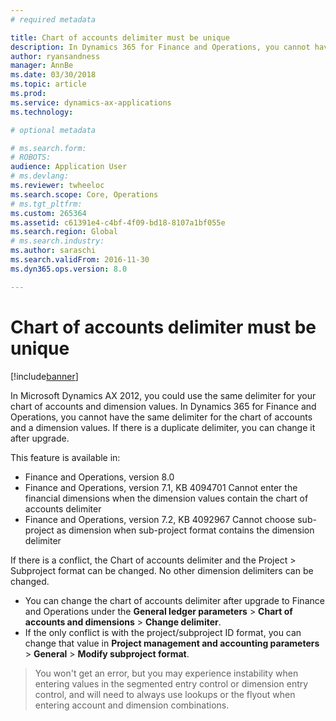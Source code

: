 ```yaml
---
# required metadata

title: Chart of accounts delimiter must be unique
description: In Dynamics 365 for Finance and Operations, you cannot have the same delimiter for the chart of accounts and a dimension values. You must change delimiter values after upgrade. 
author: ryansandness
manager: AnnBe
ms.date: 03/30/2018
ms.topic: article
ms.prod: 
ms.service: dynamics-ax-applications
ms.technology: 

# optional metadata

# ms.search.form: 
# ROBOTS: 
audience: Application User
# ms.devlang: 
ms.reviewer: twheeloc
ms.search.scope: Core, Operations
# ms.tgt_pltfrm: 
ms.custom: 265364
ms.assetid: c61391e4-c4bf-4f09-bd18-8107a1bf055e
ms.search.region: Global
# ms.search.industry: 
ms.author: saraschi
ms.search.validFrom: 2016-11-30
ms.dyn365.ops.version: 8.0

---
```


# Chart of accounts delimiter must be unique

[!include[banner](../includes/banner.md)]

In Microsoft Dynamics AX 2012, you could use the same delimiter for your chart of accounts and dimension values. In Dynamics 365 for Finance and Operations, you cannot have the same delimiter for the chart of accounts and a dimension values. If there is a duplicate delimiter, you can change it after upgrade. 

This feature is available in:
- Finance and Operations, version 8.0
- Finance and Operations, version 7.1, KB 4094701 Cannot enter the financial dimensions when the dimension values contain the chart of accounts delimiter
- Finance and Operations, version 7.2, KB 4092967 Cannot choose sub-project as dimension when sub-project format contains the dimension delimiter

If there is a conflict, the Chart of accounts delimiter and the Project > Subproject format can be changed. No other dimension delimiters can be changed. 
- You can change the chart of accounts delimiter after upgrade to Finance and Operations under the **General ledger parameters** > **Chart of accounts and dimensions** > **Change delimiter**. 
- If the only conflict is with the project/subproject ID format, you can change that value in **Project management and accounting parameters** > **General** > **Modify subproject format**. 

> You won't get an error, but you may experience instability when entering values in the segmented entry control or dimension entry control, and will need to always use lookups or the flyout when entering account and dimension combinations.
